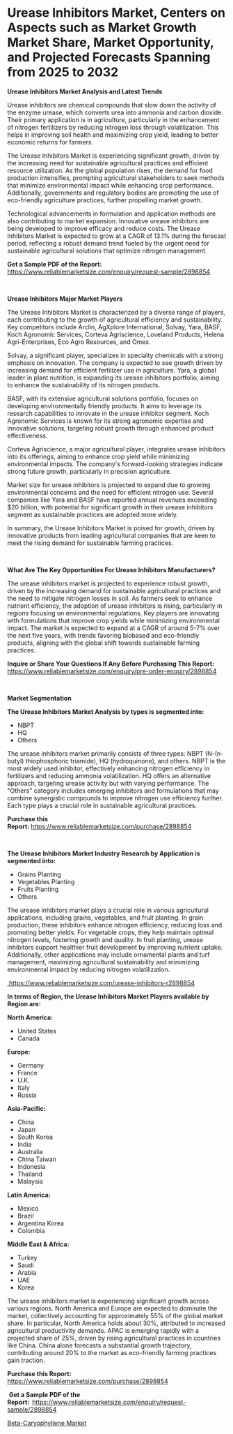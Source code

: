 <p><h1>Urease Inhibitors Market, Centers on Aspects such as Market Growth Market Share, Market Opportunity, and Projected Forecasts Spanning from 2025 to 2032</h1></p><p><strong>Urease Inhibitors Market Analysis and Latest Trends</strong></p>
<p><p>Urease inhibitors are chemical compounds that slow down the activity of the enzyme urease, which converts urea into ammonia and carbon dioxide. Their primary application is in agriculture, particularly in the enhancement of nitrogen fertilizers by reducing nitrogen loss through volatilization. This helps in improving soil health and maximizing crop yield, leading to better economic returns for farmers.</p><p>The Urease Inhibitors Market is experiencing significant growth, driven by the increasing need for sustainable agricultural practices and efficient resource utilization. As the global population rises, the demand for food production intensifies, prompting agricultural stakeholders to seek methods that minimize environmental impact while enhancing crop performance. Additionally, governments and regulatory bodies are promoting the use of eco-friendly agriculture practices, further propelling market growth.</p><p>Technological advancements in formulation and application methods are also contributing to market expansion. Innovative urease inhibitors are being developed to improve efficacy and reduce costs. The Urease Inhibitors Market is expected to grow at a CAGR of 13.1% during the forecast period, reflecting a robust demand trend fueled by the urgent need for sustainable agricultural solutions that optimize nitrogen management.</p></p>
<p><strong>Get a Sample PDF of the Report:&nbsp;</strong> <a href="https://www.reliablemarketsize.com/enquiry/request-sample/2898854?utm_campaign=3104&utm_medium=2&utm_source=Github&utm_content=ia&utm_term=15032025&utm_id=urease-inhibitors">https://www.reliablemarketsize.com/enquiry/request-sample/2898854</a></p>
<p>&nbsp;</p>
<p><strong>Urease Inhibitors Major Market Players</strong></p>
<p><p>The Urease Inhibitors Market is characterized by a diverse range of players, each contributing to the growth of agricultural efficiency and sustainability. Key competitors include Arclin, AgXplore International, Solvay, Yara, BASF, Koch Agronomic Services, Corteva Agriscience, Loveland Products, Helena Agri-Enterprises, Eco Agro Resources, and Omex.</p><p>Solvay, a significant player, specializes in specialty chemicals with a strong emphasis on innovation. The company is expected to see growth driven by increasing demand for efficient fertilizer use in agriculture. Yara, a global leader in plant nutrition, is expanding its urease inhibitors portfolio, aiming to enhance the sustainability of its nitrogen products.</p><p>BASF, with its extensive agricultural solutions portfolio, focuses on developing environmentally friendly products. It aims to leverage its research capabilities to innovate in the urease inhibitor segment. Koch Agronomic Services is known for its strong agronomic expertise and innovative solutions, targeting robust growth through enhanced product effectiveness.</p><p>Corteva Agriscience, a major agricultural player, integrates urease inhibitors into its offerings, aiming to enhance crop yield while minimizing environmental impacts. The company's forward-looking strategies indicate strong future growth, particularly in precision agriculture.</p><p>Market size for urease inhibitors is projected to expand due to growing environmental concerns and the need for efficient nitrogen use. Several companies like Yara and BASF have reported annual revenues exceeding $20 billion, with potential for significant growth in their urease inhibitors segment as sustainable practices are adopted more widely.</p><p>In summary, the Urease Inhibitors Market is poised for growth, driven by innovative products from leading agricultural companies that are keen to meet the rising demand for sustainable farming practices.</p></p>
<p>&nbsp;</p>
<p><strong>What Are The Key Opportunities For Urease Inhibitors Manufacturers?</strong></p>
<p><p>The urease inhibitors market is projected to experience robust growth, driven by the increasing demand for sustainable agricultural practices and the need to mitigate nitrogen losses in soil. As farmers seek to enhance nutrient efficiency, the adoption of urease inhibitors is rising, particularly in regions focusing on environmental regulations. Key players are innovating with formulations that improve crop yields while minimizing environmental impact. The market is expected to expand at a CAGR of around 5-7% over the next five years, with trends favoring biobased and eco-friendly products, aligning with the global shift towards sustainable farming practices.</p></p>
<p><strong>Inquire or Share Your Questions If Any Before Purchasing This Report:</strong> <a href="https://www.reliablemarketsize.com/enquiry/pre-order-enquiry/2898854?utm_campaign=3104&utm_medium=2&utm_source=Github&utm_content=ia&utm_term=15032025&utm_id=urease-inhibitors">https://www.reliablemarketsize.com/enquiry/pre-order-enquiry/2898854</a></p>
<p>&nbsp;</p>
<p><strong>Market Segmentation</strong></p>
<p><strong>The Urease Inhibitors Market Analysis by types is segmented into:</strong></p>
<p><ul><li>NBPT</li><li>HQ</li><li>Others</li></ul></p>
<p><p>The urease inhibitors market primarily consists of three types: NBPT (N-(n-butyl) thiophosphoric triamide), HQ (hydroquinone), and others. NBPT is the most widely used inhibitor, effectively enhancing nitrogen efficiency in fertilizers and reducing ammonia volatilization. HQ offers an alternative approach, targeting urease activity but with varying performance. The "Others" category includes emerging inhibitors and formulations that may combine synergistic compounds to improve nitrogen use efficiency further. Each type plays a crucial role in sustainable agricultural practices.</p></p>
<p><strong>Purchase this Report:&nbsp;</strong><a href="https://www.reliablemarketsize.com/purchase/2898854?utm_campaign=3104&utm_medium=2&utm_source=Github&utm_content=ia&utm_term=15032025&utm_id=urease-inhibitors">https://www.reliablemarketsize.com/purchase/2898854</a></p>
<p>&nbsp;</p>
<p><strong>The Urease Inhibitors Market Industry Research by Application is segmented into:</strong></p>
<p><ul><li>Grains Planting</li><li>Vegetables Planting</li><li>Fruits Planting</li><li>Others</li></ul></p>
<p><p>The urease inhibitors market plays a crucial role in various agricultural applications, including grains, vegetables, and fruit planting. In grain production, these inhibitors enhance nitrogen efficiency, reducing loss and promoting better yields. For vegetable crops, they help maintain optimal nitrogen levels, fostering growth and quality. In fruit planting, urease inhibitors support healthier fruit development by improving nutrient uptake. Additionally, other applications may include ornamental plants and turf management, maximizing agricultural sustainability and minimizing environmental impact by reducing nitrogen volatilization.</p></p>
<p><a href="https://www.reliablemarketsize.com/urease-inhibitors-r2898854?utm_campaign=3104&utm_medium=2&utm_source=Github&utm_content=ia&utm_term=15032025&utm_id=urease-inhibitors">&nbsp;https://www.reliablemarketsize.com/urease-inhibitors-r2898854</a></p>
<p><strong>In terms of Region, the Urease Inhibitors Market Players available by Region are:</strong></p>
<p>
    <p> <strong> North America: </strong>
        <ul>
            <li>United States</li>
            <li>Canada</li>
        </ul>
        </p> 
    <p> <strong> Europe: </strong>
        <ul>
            <li>Germany</li>
            <li>France</li>
            <li>U.K.</li>
            <li>Italy</li>
            <li>Russia</li>
        </ul>
        </p> 
    <p> <strong> Asia-Pacific: </strong>
        <ul>
            <li>China</li>
            <li>Japan</li>
            <li>South Korea</li>
            <li>India</li>
            <li>Australia</li>
            <li>China Taiwan</li>
            <li>Indonesia</li>
            <li>Thailand</li>
            <li>Malaysia</li>
        </ul>
        </p> 
    <p> <strong> Latin America: </strong>
        <ul>
            <li>Mexico</li>
            <li>Brazil</li>
            <li>Argentina Korea</li>
            <li>Colombia</li>
        </ul>
        </p> 
    <p> <strong> Middle East & Africa: </strong>
        <ul>
            <li>Turkey</li>
            <li>Saudi</li>
            <li>Arabia</li>
            <li>UAE</li>
            <li>Korea</li>
        </ul>
    </p>
    </p>
<p><p>The urease inhibitors market is experiencing significant growth across various regions. North America and Europe are expected to dominate the market, collectively accounting for approximately 55% of the global market share. In particular, North America holds about 30%, attributed to increased agricultural productivity demands. APAC is emerging rapidly with a projected share of 25%, driven by rising agricultural practices in countries like China. China alone forecasts a substantial growth trajectory, contributing around 20% to the market as eco-friendly farming practices gain traction.</p></p>
<p><strong>Purchase this Report: </strong><a href="https://www.reliablemarketsize.com/purchase/2898854?utm_campaign=3104&utm_medium=2&utm_source=Github&utm_content=ia&utm_term=15032025&utm_id=urease-inhibitors">https://www.reliablemarketsize.com/purchase/2898854</a></p>
<p>&nbsp;<strong>Get a Sample PDF of the Report:&nbsp;&nbsp;</strong><a href="https://www.reliablemarketsize.com/enquiry/request-sample/2898854?utm_campaign=3104&utm_medium=2&utm_source=Github&utm_content=ia&utm_term=15032025&utm_id=urease-inhibitors">https://www.reliablemarketsize.com/enquiry/request-sample/2898854</a></p>
<p><strong></strong></p>
<p><p><a href="https://github.com/saklpelzami95/Market-Research-Report-List-1/blob/main/beta-caryophyllene-market.md?utm_campaign=3104&utm_medium=2&utm_source=Github&utm_content=ia&utm_term=15032025&utm_id=urease-inhibitors">Beta-Caryophyllene Market</a></p></p>